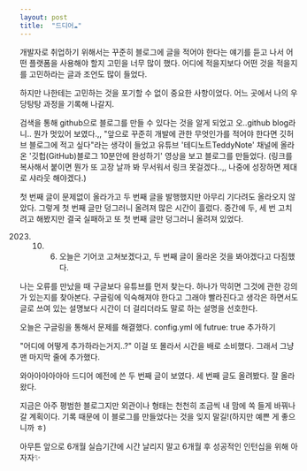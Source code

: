 ```yaml
---
layout: post
title:  "드디어☁︎︎"
---
```


개발자로 취업하기 위해서는 꾸준히 블로그에 글을 적어야 한다는 얘기를 듣고 나서
어떤 플랫폼을 사용해야 할지 고민을 너무 많이 했다.
어디에 적을지보다 어떤 것을 적을지를 고민하라는 글과 조언도 많이 들었다.

하지만 나한테는 고민하는 것을 포기할 수 없이 중요한 사항이었다.
어느 곳에서 나의 우당탕탕 과정을 기록해 나갈지.

검색을 통해 github으로 블로그를 만들 수 있다는 것을 알게 되었고
오..github blog라니.. 뭔가 멋있어 보였다.,,
"앞으로 꾸준히 개발에 관한 무엇인가를 적어야 한다면 깃허브 블로그에 적고 싶다"라는 생각이 들었고
유튜브 '테디노트TeddyNote' 채널에 올라온 '깃헙(GitHub)블로그 10분안에 완성하기' 영상을 보고 블로그를 만들었다. 
(링크를 복사해서 붙이면 뭔가 또 고장 날까 봐 무서워서 링크 못걸겠다..,, 나중에 성장하면 제대로 샤라웃 해야겠다.)

첫 번째 글이 문제없이 올라가고
두 번째 글을 발행했지만 아무리 기다려도 올라오지 않았다.
그렇게 첫 번째 글만 덩그러니 올려져 많은 시간이 흘렀다.
중간에 두, 세 번 고치려고 해봤지만
결국 실패하고 또 첫 번째 글만 덩그러니 올려져 있었다.

2023. 10. 06. 오늘은 기어코 고쳐보겠다고,
두 번째 글이 올라온 것을 봐야겠다고 다짐했다.

나는 오류를 만났을 때 구글보다 유튜브를 먼저 찾는다.
하나가 막히면 그것에 관한 강의가 있는지를 찾아본다.
구글링에 익숙해져야 한다고 그래야 빨라진다고 생각은 하면서도
글로 쓰여 있는 설명보다 시간이 더 걸리더라도 말로 하는 설명을 선호한다.

오늘은 구글링을 통해서 문제를 해결했다.
config.yml 에 futrue: true 추가하기

"어디에 어떻게 추가하라는거지..?" 이걸 또 몰라서 시간을 배로 소비했다.
그래서 그냥 맨 마지막 줄에 추가했다.

와아아아아아아 드디어 예전에 쓴 두 번째 글이 보였다.
세 번째 글도 올려봤다. 잘 올라왔다.

지금은 아주 평범한 블로그지만
외관이나 형태는 천천히 조금씩 내 맘에 쏙 들게 바꿔나갈 계획이다.
기록 때문에 이 블로그를 만들었다는 것을 잊지 말길!(하지만 예쁜 게 좋으니까 ㅎ)

아무튼 앞으로 6개월 실습기간에 시간 날리지 말고 6개월 후 성공적인 인턴십을 위해 아자자✨




